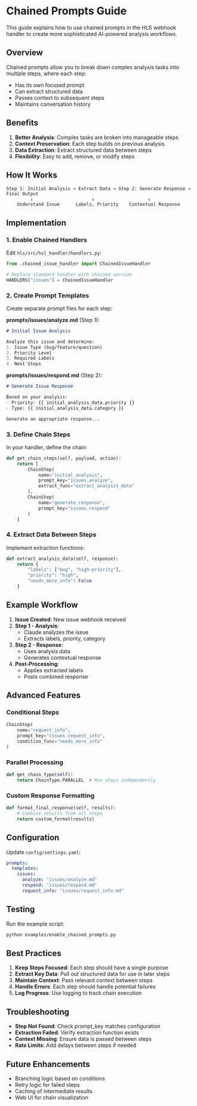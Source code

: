 # Chained Prompts Guide

This guide explains how to use chained prompts in the HLS webhook handler to create more sophisticated AI-powered analysis workflows.

## Overview

Chained prompts allow you to break down complex analysis tasks into multiple steps, where each step:
- Has its own focused prompt
- Can extract structured data
- Passes context to subsequent steps
- Maintains conversation history

## Benefits

1. **Better Analysis**: Complex tasks are broken into manageable steps
2. **Context Preservation**: Each step builds on previous analysis
3. **Data Extraction**: Extract structured data between steps
4. **Flexibility**: Easy to add, remove, or modify steps

## How It Works

```
Step 1: Initial Analysis → Extract Data → Step 2: Generate Response → Final Output
         ↓                      ↓                    ↓
    Understand Issue      Labels, Priority    Contextual Response
```

## Implementation

### 1. Enable Chained Handlers

Edit `hls/src/hsl_handler/handlers.py`:

```python
from .chained_issue_handler import ChainedIssueHandler

# Replace standard handler with chained version
HANDLERS["issues"] = ChainedIssueHandler
```

### 2. Create Prompt Templates

Create separate prompt files for each step:

**prompts/issues/analyze.md** (Step 1):
```markdown
# Initial Issue Analysis

Analyze this issue and determine:
1. Issue Type (bug/feature/question)
2. Priority Level
3. Required Labels
4. Next Steps
```

**prompts/issues/respond.md** (Step 2):
```markdown
# Generate Issue Response

Based on your analysis:
- Priority: {{ initial_analysis_data.priority }}
- Type: {{ initial_analysis_data.category }}

Generate an appropriate response...
```

### 3. Define Chain Steps

In your handler, define the chain:

```python
def get_chain_steps(self, payload, action):
    return [
        ChainStep(
            name="initial_analysis",
            prompt_key="issues.analyze",
            extract_func="extract_analysis_data"
        ),
        ChainStep(
            name="generate_response",
            prompt_key="issues.respond"
        )
    ]
```

### 4. Extract Data Between Steps

Implement extraction functions:

```python
def extract_analysis_data(self, response):
    return {
        "labels": ["bug", "high-priority"],
        "priority": "high",
        "needs_more_info": False
    }
```

## Example Workflow

1. **Issue Created**: New issue webhook received
2. **Step 1 - Analysis**: 
   - Claude analyzes the issue
   - Extracts labels, priority, category
3. **Step 2 - Response**:
   - Uses analysis data
   - Generates contextual response
4. **Post-Processing**:
   - Applies extracted labels
   - Posts combined response

## Advanced Features

### Conditional Steps

```python
ChainStep(
    name="request_info",
    prompt_key="issues.request_info",
    condition_func="needs_more_info"
)
```

### Parallel Processing

```python
def get_chain_type(self):
    return ChainType.PARALLEL  # Run steps independently
```

### Custom Response Formatting

```python
def format_final_response(self, results):
    # Combine results from all steps
    return custom_format(results)
```

## Configuration

Update `config/settings.yaml`:

```yaml
prompts:
  templates:
    issues:
      analyze: "issues/analyze.md"
      respond: "issues/respond.md"
      request_info: "issues/request_info.md"
```

## Testing

Run the example script:

```bash
python examples/enable_chained_prompts.py
```

## Best Practices

1. **Keep Steps Focused**: Each step should have a single purpose
2. **Extract Key Data**: Pull out structured data for use in later steps
3. **Maintain Context**: Pass relevant context between steps
4. **Handle Errors**: Each step should handle potential failures
5. **Log Progress**: Use logging to track chain execution

## Troubleshooting

- **Step Not Found**: Check prompt_key matches configuration
- **Extraction Failed**: Verify extraction function exists
- **Context Missing**: Ensure data is passed between steps
- **Rate Limits**: Add delays between steps if needed

## Future Enhancements

- Branching logic based on conditions
- Retry logic for failed steps
- Caching of intermediate results
- Web UI for chain visualization